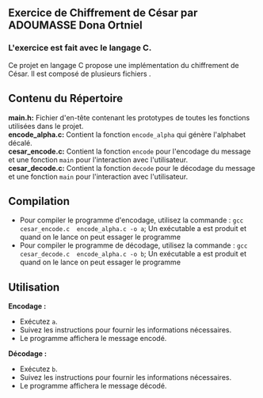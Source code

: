 <h2>Exercice de Chiffrement de César par ADOUMASSE Dona Ortniel</h2>
<h3>L'exercice est fait avec le langage C.</h3>
Ce projet en langage C propose une implémentation du chiffrement de César. Il est composé de plusieurs fichiers .

## Contenu du Répertoire
**main.h:** Fichier d'en-tête contenant les prototypes de toutes les fonctions utilisées dans le projet.<br>
**encode_alpha.c:** Contient la fonction `encode_alpha` qui génère l'alphabet décalé.<br>
**cesar_encode.c:** Contient la fonction `encode` pour l'encodage du message et une fonction `main` pour l'interaction avec l'utilisateur.<br>
**cesar_decode.c:** Contient la fonction `decode` pour le décodage du message et une fonction `main` pour l'interaction avec l'utilisateur.<br>
## Compilation

- Pour compiler le programme d'encodage, utilisez la commande : `gcc cesar_encode.c  encode_alpha.c -o a`; Un exécutable a est produit et quand on le lance on peut essager le programme
- Pour compiler le programme de décodage, utilisez la commande : `gcc cesar_decode.c  encode_alpha.c -o b`; Un exécutable a est produit et quand on le lance on peut essager le programme
## Utilisation

**Encodage :**
 - Exécutez `a`.
 - Suivez les instructions pour fournir les informations nécessaires.
 - Le programme affichera le message encodé.

**Décodage :**
 - Exécutez `b`.
 - Suivez les instructions pour fournir les informations nécessaires.
 - Le programme affichera le message décodé.
